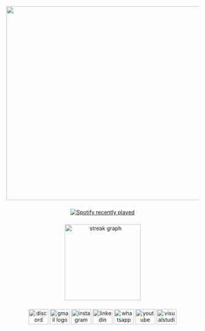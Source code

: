 <div align="center">
  <img height="507" src="https://ibb.co/s1R96Nz"  />
</div>

###

<div align="center">
  <a href="https://open.spotify.com/user/2244xvgifvdz76iirn2sz4rjq">
    <img src="https://spotify-recently-played-readme.vercel.app/api?user=2244xvgifvdz76iirn2sz4rjq&count=5&unique=true" alt="Spotify recently played"  />
  </a>
</div>

###

<div align="center">
  <img src="https://streak-stats.demolab.com?user=enriquevierne&locale=en&mode=daily&theme=dark&hide_border=false&border_radius=5&order=3" height="199" alt="streak graph"  />
</div>

###

<div align="center">
  <img src="https://raw.githubusercontent.com/maurodesouza/profile-readme-generator/master/src/assets/icons/social/discord/default.svg" width="52" height="40" alt="discord logo"  />
  <img src="https://raw.githubusercontent.com/maurodesouza/profile-readme-generator/master/src/assets/icons/social/gmail/default.svg" width="52" height="40" alt="gmail logo"  />
  <img src="https://raw.githubusercontent.com/maurodesouza/profile-readme-generator/master/src/assets/icons/social/instagram/default.svg" width="52" height="40" alt="instagram logo"  />
  <img src="https://raw.githubusercontent.com/maurodesouza/profile-readme-generator/master/src/assets/icons/social/linkedin/default.svg" width="52" height="40" alt="linkedin logo"  />
  <img src="https://raw.githubusercontent.com/maurodesouza/profile-readme-generator/master/src/assets/icons/social/whatsapp/default.svg" width="52" height="40" alt="whatsapp logo"  />
  <img src="https://raw.githubusercontent.com/maurodesouza/profile-readme-generator/master/src/assets/icons/social/youtube/default.svg" width="52" height="40" alt="youtube logo"  />
  <img src="https://raw.githubusercontent.com/maurodesouza/profile-readme-generator/master/src/assets/icons/social/visualstudio/default.svg" width="52" height="40" alt="visualstudio logo"  />
</div>

###
